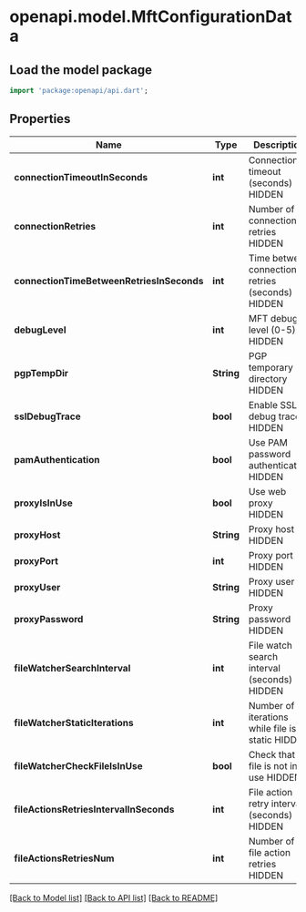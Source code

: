 # openapi.model.MftConfigurationData

## Load the model package
```dart
import 'package:openapi/api.dart';
```

## Properties
Name | Type | Description | Notes
------------ | ------------- | ------------- | -------------
**connectionTimeoutInSeconds** | **int** | Connection timeout (seconds) HIDDEN | [optional] 
**connectionRetries** | **int** | Number of connection retries HIDDEN | [optional] 
**connectionTimeBetweenRetriesInSeconds** | **int** | Time between connection retries (seconds) HIDDEN | [optional] 
**debugLevel** | **int** | MFT debug level (0-5) HIDDEN | [optional] 
**pgpTempDir** | **String** | PGP temporary directory HIDDEN | [optional] 
**sslDebugTrace** | **bool** | Enable SSL debug trace HIDDEN | [optional] 
**pamAuthentication** | **bool** | Use PAM password authentication HIDDEN | [optional] 
**proxyIsInUse** | **bool** | Use web proxy HIDDEN | [optional] 
**proxyHost** | **String** | Proxy host HIDDEN | [optional] 
**proxyPort** | **int** | Proxy port HIDDEN | [optional] 
**proxyUser** | **String** | Proxy user HIDDEN | [optional] 
**proxyPassword** | **String** | Proxy password HIDDEN | [optional] 
**fileWatcherSearchInterval** | **int** | File watch search interval (seconds) HIDDEN | [optional] 
**fileWatcherStaticIterations** | **int** | Number of iterations while file is static HIDDEN | [optional] 
**fileWatcherCheckFileIsInUse** | **bool** | Check that file is not in use HIDDEN | [optional] 
**fileActionsRetriesIntervalInSeconds** | **int** | File action retry interval (seconds) HIDDEN | [optional] 
**fileActionsRetriesNum** | **int** | Number of file action retries HIDDEN | [optional] 

[[Back to Model list]](../README.md#documentation-for-models) [[Back to API list]](../README.md#documentation-for-api-endpoints) [[Back to README]](../README.md)


